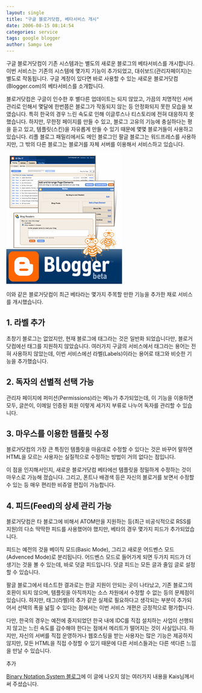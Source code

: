 ```yaml
---
layout: single
title: "구글 블로거닷컴, 베타서비스 개시"
date: 2006-08-15 08:14:54
categories: service
tags: google blogger
author: Samgu Lee
---
```


구글 블로거닷컴이 기존 시스템과는 별도의 새로운 블로그의 베타서비스를 개시합니다. 이번 서비스는 기존의 시스템에 몇가지 기능이 추가되었고, 대쉬보드(관리자페이지)는 별도로 작동됩니다. 구글 계정이 있다면 바로 사용할 수 있는 새로운 블로거닷컴(Blogger.com)의 베타서비스를 소개합니다.

블로거닷컴은 구글이 인수한 후 별다른 업데이트는 되지 않았고, 가끔의 치명적인 서버 관리로 인해서 몇달에 한번쯤은 블로그가 작동되지 않는 등 안정화되지 못한 모습을 보였습니다. 특히 한국의 경우 느린 속도로 인해 이글루스나 티스토리에 전혀 대응하지 못했습니다. 하지만, 무한정 페이지를 만들 수 있고, 블로그 고유의 기능에 충실하다는 평을 듣고 있고, 템플릿(스킨)을 자유롭게 만들 수 있기 때문에 몇몇 블로거들이 사용하고 있습니다. 리플 블로그 패밀리에서도 메인 블로그인 팔글 블로그는 워드프레스를 사용하지만, 그 밖의 다른 블로그는 블로거를 자체 서버를 이용해서 서비스하고 있습니다.

![블로거닷컴 베타](/assets/beta_buzz-706883.png)

이와 같은 블로거닷컴이 최근 베타라는 몇가지 주목할 만한 기능을 추가한 채로 서비스를 개시했습니다.

## 1. 라벨 추가

초창기 블로그는 없었지만, 현재 블로그에 태그라는 것은 일반화 되었습니다만, 블로거닷컴에선 태그를 지원하지 않았습니다. 여러가지 구글의 서비스에서 태그라는 용어는 전혀 사용하지 않았는데, 이번 서비스에선 라벨(Labels)이라는 용어로 태그와 비슷한 기능을 추가했습니다.

## 2. 독자의 선별적 선택 가능

관리자 페이지에 퍼미션(Permissions)라는 메뉴가 추가되었는데, 이 기능을 이용하면 모두, 글쓴이, 이메일 인증된 회원 이렇게 세가지 부류로 나누어 독자를 관리할 수 있습니다.

## 3. 마우스를 이용한 템플릿 수정

블로거닷컴의 가장 큰 특징인 템플릿을 마음대로 수정할 수 있다는 것은 바꾸어 말하면 HTML을 모르는 사용자는 실질적으로 수정하는 방법이 거의 없다는 점입니다.

이 점을 인지해서인지, 새로운 블로거닷컴 베타에선 템플릿을 정밀하게 수정하는 것이 마우스로 가능해 졌습니다. 그리고, 폰트나 배경색 등은 자신의 블로거를 보면서 수정할 수 있는 등 매우 편리한 비쥬얼 편집이 가능합니다.

## 4. 피드(Feed)의 상세 관리 가능

블로거닷컴은 타 블로그에 비해서 ATOM만을 지원하는 등(최근 비공식적으로 RSS를 지원)의 다소 딱딱한 피드를 사용했어야 했지만, 베타의 경우 몇가지 피드가 추가되었습니다.

피드는 예전의 것을 베이직 모드(Basic Mode), 그리고 새로운 어드벤스 모드(Advenced Mode)로 분리됩니다. 어드벤스 모드로 들어가게 되면 두가지 피드가 더 생기는 것을 볼 수 있는데, 바로 덧글 피드입니다. 덧글 피드는 모든 글과 줄임 글로 설정할 수 있습니다.

팔글 블로그에서 테스트한 결과로는 한글 지원이 안되는 곳이 나타났고, 기존 블로그의 호환이 되지 않으며, 템플릿을 아직까지는 소스 차원에서 수정할 수 없는 등의 문제점이 있습니다. 하지만, 태그(라벨)의 추가 같은 실제로 필요하다고 생각되는 부분이 추가되어서 선택의 폭을 넒힐 수 있다는 점에서는 이번 서비스 개편은 긍정적으로 평가합니다.

다만, 한국의 경우는 예전에 중지되었던 한국 내에 IDC를 직접 설치하는 사업이 선행되지 않고는 느린 속도를 감수해야 한다는 점에서 메리트가 떨어지는 것이 사실입니다. 하지만, 자신의 서버를 직접 운영하거나 웹호스팅을 받는 사용자는 많은 기능은 제공하지 않지만, 모든 HTML을 직접 수정할 수 있기 때문에 다른 서비스들과는 다른 색다른 느낌을 만날 수 있습니다.

추가

[Binary Notation System 블로그](http://hfkais.blogspot.com/2006/08/bloggercom_16.html)에 이 글에 나오지 않는 여러가지 내용을 Kais님께서 써 주셨습니다.
